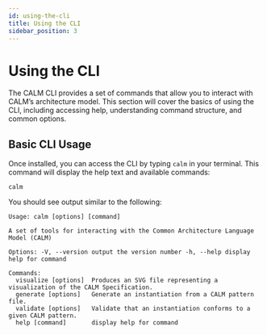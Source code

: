 ```yaml
---
id: using-the-cli
title: Using the CLI
sidebar_position: 3
---
```


# Using the CLI

The CALM CLI provides a set of commands that allow you to interact with CALM’s architecture model. This section will cover the basics of using the CLI, including accessing help, understanding command structure, and common options.

## Basic CLI Usage

Once installed, you can access the CLI by typing `calm` in your terminal. This command will display the help text and available commands:

```shell
calm
```

You should see output similar to the following:

```shell
Usage: calm [options] [command]

A set of tools for interacting with the Common Architecture Language Model (CALM)

Options: -V, --version output the version number -h, --help display help for command

Commands:
  visualize [options]  Produces an SVG file representing a visualization of the CALM Specification.
  generate [options]   Generate an instantiation from a CALM pattern file.
  validate [options]   Validate that an instantiation conforms to a given CALM pattern.
  help [command]       display help for command

```